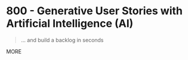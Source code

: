 # 800 - Generative User Stories with Artificial Intelligence (AI)

> ... and build a backlog in seconds

MORE
